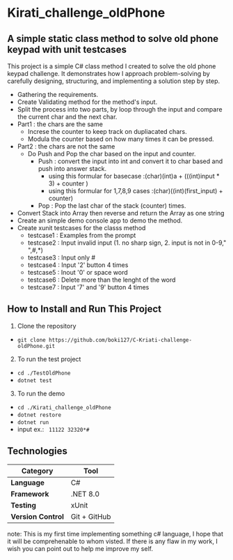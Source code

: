 # Kirati_challenge_oldPhone

## A simple static class method  to solve old phone keypad with unit testcases

This project is a simple C# class method I created to solve the old phone keypad challenge. It demonstrates how I approach problem-solving by carefully designing, structuring, and implementing a solution step by step.
* Gathering the requirements.
* Create Validating method for the method's input.
* Split the process into two parts, by loop through the input and compare the current char and the next char.
* Part1 : the chars are the same
   * Increse the counter to keep track on dupliacated chars.
   * Modula the counter based on how many times it can be pressed.
* Part2 : the chars are not the same
   * Do Push and Pop the char based on the input and counter.
     * Push : convert the input into int and convert it to char based and push into answer stack.
     	- using this formular for basecase :(char)(int)a + (((int)input * 3) + counter )
     	- using this formular for 1,7,8,9 cases :(char)((int)(first_input) + counter)
     * Pop : Pop the last char of the stack (counter) times.  
* Convert Stack into Array then reverse and return the Array as one string
* Create an simple demo console app to demo the method.
* Create xunit testcases for the classs method
   * testcase1 : Examples from the prompt
   * testcase2 : Input invalid input (1. no sharp sign, 2. input is not in 0-9," ",#,*)
   * testcase3 : Input only #
   * testcase4 : Input '2' button 4 times
   * testcase5 : Inout '0' or space word
   * testcase6 : Delete more than the lenght of the word
   * testcase7 : Input '7' and '9' button 4 times 

## How to Install and Run This Project
1. Clone the repository
- ``` git clone https://github.com/boki127/C-Kriati-challenge-oldPhone.git ```
2. To run the test project
- ``` cd ./TestOldPhone ```
- ``` dotnet test ```
3. To run the demo
- ``` cd ./Kirati_challenge_oldPhone ```
- ``` dotnet restore ```
- ``` dotnet run ```
- input ex.: ``` 11122 32320*#```
## Technologies
| Category            | Tool         |
| ------------------- | ------------ |
| **Language**        | C#           |
| **Framework**       | .NET 8.0     |
| **Testing**         | xUnit        |
| **Version Control** | Git + GitHub |

note: This is my first time implementing something c# language, I hope that it will be comprehenable to whom visted. If there is any flaw in my work, I wish you can point out to help me improve my self. 
